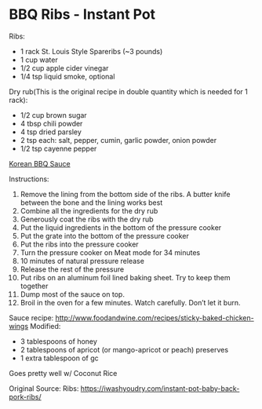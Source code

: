 # BBQ Ribs - Instant Pot
Ribs:
* 1 rack St. Louis Style Spareribs (~3 pounds)
* 1 cup water
* 1/2 cup apple cider vinegar
* 1/4 tsp liquid smoke, optional

Dry rub(This is the original recipe in double quantity which is needed for 1 rack):
* 1/2 cup brown sugar
* 4 tbsp chili powder
* 4 tsp dried parsley
* 2 tsp each: salt, pepper, cumin, garlic powder, onion powder
* 1/2 tsp cayenne pepper

[Korean BBQ Sauce](../miscellaneous/korean-bbq-sauce.md)

Instructions:
1. Remove the lining from the bottom side of the ribs.  A butter knife between the bone and the lining works best
1. Combine all the ingredients for the dry rub
1. Generously coat the ribs with the dry rub
1. Put the liquid ingredients in the bottom of the pressure cooker
1. Put the grate into the bottom of the pressure cooker
1. Put the ribs into the pressure cooker
1. Turn the pressure cooker on Meat mode for 34 minutes
1. 10 minutes of natural pressure release
1. Release the rest of the pressure
1. Put ribs on an aluminum foil lined baking sheet.  Try to keep them together
1. Dump most of the sauce on top.
1. Broil in the oven for a few minutes.  Watch carefully.  Don’t let it burn.

Sauce recipe: http://www.foodandwine.com/recipes/sticky-baked-chicken-wings
Modified:
* 3 tablespoons of honey
* 2 tablespoons of apricot (or mango-apricot or peach) preserves 
* 1 extra tablespoon of gc 

Goes pretty well w/ Coconut Rice

Original Source:
Ribs: https://iwashyoudry.com/instant-pot-baby-back-pork-ribs/
